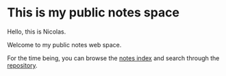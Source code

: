 # This is my public notes space

Hello, this is Nicolas.

Welcome to my public notes web space.

For the time being, you can browse the [notes index](https://nicksiv.github.io/index/index) and search through the [repository](https://github.com/nicksiv/nicksiv.github.io/tree/main/zk).
